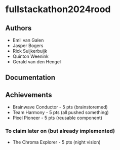 # fullstackathon2024rood

## Authors

- Emil van Galen
- Jasper Bogers
- Rick Suijkerbuijk
- Quinton Weenink
- Gerald van den Hengel

## Documentation

## Achievements

- Brainwave Conductor - 5 pts (brainstoremed)
- Team Harmony - 5 pts (all pushed something)
- Pixel Pioneer - 5 pts (reusable component)

### To claim later on (but already implemented)
- The Chroma Explorer - 5 pts (night vision)

